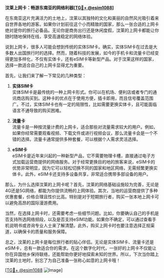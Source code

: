 **汶莱上网卡：畅游东南亚的网络利器[[TG💪+ @esim1088](https://t.me/s/esim1088)]**

在东南亚这片充满活力的土地上，汶莱以其独特的文化和美丽的自然风光吸引着来自世界各地的游客。如果你计划前往这个小而精致的国家，那么一张合适的上网卡绝对是你的旅行必备品。无论你是商务出行还是休闲度假，汶莱的上网卡都能让你随时随地保持在线，享受高速稳定的网络体验。

说到上网卡，很多人可能会想到传统的实体SIM卡。确实，实体SIM卡在过去是大多数人出国旅行时的选择。然而，随着科技的发展，如今的手机卡和流量卡已经变得更加多样化，不仅有实体卡，还有eSIM卡等新型产品。对于汶莱这样的国家，选择一款适合自己的上网卡显得尤为重要。

首先，让我们来了解一下常见的几种类型：

1. **实体SIM卡**  
   实体SIM卡是最传统的一种上网卡形式。你可以在机场、便利店或者专门的通讯商店购买到。这种卡的优点在于使用方便，插卡即用，而且信号覆盖范围广。不过，实体SIM卡也有一定的局限性，比如需要更换实体卡，且可能面临语言不通导致的购买困难。

2. **流量卡**  
   流量卡是一种按流量计费的上网卡，适合那些对流量需求较大的用户。例如，如果你经常需要观看视频、下载文件或进行视频会议，那么流量卡会是一个不错的选择。流量卡通常提供多种套餐，可以根据个人需求灵活选择。

3. **eSIM卡**  
   eSIM卡是近年来兴起的一种新型产品，它不需要物理卡槽，直接通过电子方式加载运营商提供的网络服务。对于经常更换目的地的旅客来说，eSIM卡的优势非常明显，因为它可以轻松切换不同的国家和地区网络，无需频繁更换实体卡。此外，eSIM卡还支持多设备共享，非常适合携带多部设备的用户。

那么，为什么选择汶莱的上网卡呢？首先，汶莱的网络基础设施较为完善，无论是4G还是5G网络，都能为你提供流畅的上网体验。其次，当地的运营商提供了多种优惠套餐，价格合理且性价比高。特别是对于短期旅行者，购买一张本地上网卡可以避免高昂的国际漫游费用。

当然，在选择上网卡时，还需要考虑一些细节问题。比如，你要确认自己的手机是否支持所选网络频段，以及是否支持eSIM功能。如果你不确定，可以通过查看手机说明书或咨询专业人士来了解清楚。此外，购买上网卡时也要注意选择正规渠道，以确保卡的质量和服务保障。

总之，汶莱的上网卡是每位旅行者的贴心伴侣。无论是实体SIM卡、流量卡还是eSIM卡，总有一款适合你的需求。在这个数字化时代，一张好的上网卡不仅能让你在异国他乡保持联络，还能帮助你更好地探索未知的世界。所以，下次当你踏上汶莱的土地时，别忘了为自己准备一张称心如意的上网卡哦！

[[TG💪+ @esim1088](https://t.me/s/esim1088) ![Image](https://i.postimg.cc/4NQfJmqS/Snipaste-2025-05-13-00-14-12.png)]